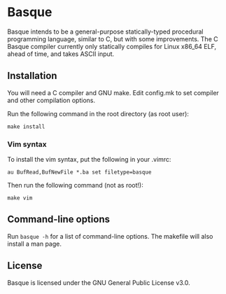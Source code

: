 # Basque
Basque intends to be a general-purpose statically-typed procedural programming language, similar to C, but with some improvements. The C Basque compiler currently only statically compiles for Linux x86\_64 ELF, ahead of time, and takes ASCII input.

## Installation
You will need a C compiler and GNU make. Edit config.mk to set compiler and other compilation options.

Run the following command in the root directory (as root user):
```
make install
```
### Vim syntax
To install the vim syntax, put the following in your .vimrc:
```
au BufRead,BufNewFile *.ba set filetype=basque
```
Then run the following command (not as root!):
```
make vim
```

## Command-line options
Run `basque -h` for a list of command-line options. The makefile will also install a man page.

## License
Basque is licensed under the GNU General Public License v3.0.

